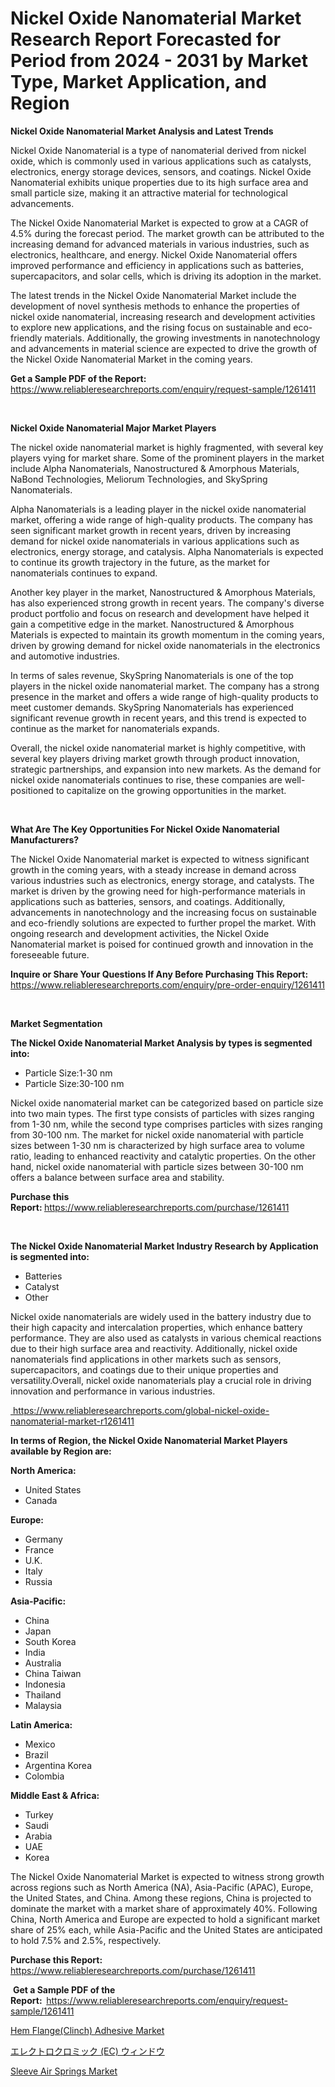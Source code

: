 <p><h1>Nickel Oxide Nanomaterial Market Research Report Forecasted for Period from 2024 -  2031 by Market Type, Market Application, and Region</h1></p><p><strong>Nickel Oxide Nanomaterial Market Analysis and Latest Trends</strong></p>
<p><p>Nickel Oxide Nanomaterial is a type of nanomaterial derived from nickel oxide, which is commonly used in various applications such as catalysts, electronics, energy storage devices, sensors, and coatings. Nickel Oxide Nanomaterial exhibits unique properties due to its high surface area and small particle size, making it an attractive material for technological advancements.</p><p>The Nickel Oxide Nanomaterial Market is expected to grow at a CAGR of 4.5% during the forecast period. The market growth can be attributed to the increasing demand for advanced materials in various industries, such as electronics, healthcare, and energy. Nickel Oxide Nanomaterial offers improved performance and efficiency in applications such as batteries, supercapacitors, and solar cells, which is driving its adoption in the market.</p><p>The latest trends in the Nickel Oxide Nanomaterial Market include the development of novel synthesis methods to enhance the properties of nickel oxide nanomaterial, increasing research and development activities to explore new applications, and the rising focus on sustainable and eco-friendly materials. Additionally, the growing investments in nanotechnology and advancements in material science are expected to drive the growth of the Nickel Oxide Nanomaterial Market in the coming years.</p></p>
<p><strong>Get a Sample PDF of the Report:&nbsp;</strong> <a href="https://www.reliableresearchreports.com/enquiry/request-sample/1261411">https://www.reliableresearchreports.com/enquiry/request-sample/1261411</a></p>
<p>&nbsp;</p>
<p><strong>Nickel Oxide Nanomaterial Major Market Players</strong></p>
<p><p>The nickel oxide nanomaterial market is highly fragmented, with several key players vying for market share. Some of the prominent players in the market include Alpha Nanomaterials, Nanostructured & Amorphous Materials, NaBond Technologies, Meliorum Technologies, and SkySpring Nanomaterials.</p><p>Alpha Nanomaterials is a leading player in the nickel oxide nanomaterial market, offering a wide range of high-quality products. The company has seen significant market growth in recent years, driven by increasing demand for nickel oxide nanomaterials in various applications such as electronics, energy storage, and catalysis. Alpha Nanomaterials is expected to continue its growth trajectory in the future, as the market for nanomaterials continues to expand.</p><p>Another key player in the market, Nanostructured & Amorphous Materials, has also experienced strong growth in recent years. The company's diverse product portfolio and focus on research and development have helped it gain a competitive edge in the market. Nanostructured & Amorphous Materials is expected to maintain its growth momentum in the coming years, driven by growing demand for nickel oxide nanomaterials in the electronics and automotive industries.</p><p>In terms of sales revenue, SkySpring Nanomaterials is one of the top players in the nickel oxide nanomaterial market. The company has a strong presence in the market and offers a wide range of high-quality products to meet customer demands. SkySpring Nanomaterials has experienced significant revenue growth in recent years, and this trend is expected to continue as the market for nanomaterials expands.</p><p>Overall, the nickel oxide nanomaterial market is highly competitive, with several key players driving market growth through product innovation, strategic partnerships, and expansion into new markets. As the demand for nickel oxide nanomaterials continues to rise, these companies are well-positioned to capitalize on the growing opportunities in the market.</p></p>
<p>&nbsp;</p>
<p><strong>What Are The Key Opportunities For Nickel Oxide Nanomaterial Manufacturers?</strong></p>
<p><p>The Nickel Oxide Nanomaterial market is expected to witness significant growth in the coming years, with a steady increase in demand across various industries such as electronics, energy storage, and catalysts. The market is driven by the growing need for high-performance materials in applications such as batteries, sensors, and coatings. Additionally, advancements in nanotechnology and the increasing focus on sustainable and eco-friendly solutions are expected to further propel the market. With ongoing research and development activities, the Nickel Oxide Nanomaterial market is poised for continued growth and innovation in the foreseeable future.</p></p>
<p><strong>Inquire or Share Your Questions If Any Before Purchasing This Report:</strong> <a href="https://www.reliableresearchreports.com/enquiry/pre-order-enquiry/1261411">https://www.reliableresearchreports.com/enquiry/pre-order-enquiry/1261411</a></p>
<p>&nbsp;</p>
<p><strong>Market Segmentation</strong></p>
<p><strong>The Nickel Oxide Nanomaterial Market Analysis by types is segmented into:</strong></p>
<p><ul><li>Particle Size:1-30 nm</li><li>Particle Size:30-100 nm</li></ul></p>
<p><p>Nickel oxide nanomaterial market can be categorized based on particle size into two main types. The first type consists of particles with sizes ranging from 1-30 nm, while the second type comprises particles with sizes ranging from 30-100 nm. The market for nickel oxide nanomaterial with particle sizes between 1-30 nm is characterized by high surface area to volume ratio, leading to enhanced reactivity and catalytic properties. On the other hand, nickel oxide nanomaterial with particle sizes between 30-100 nm offers a balance between surface area and stability.</p></p>
<p><strong>Purchase this Report:&nbsp;</strong><a href="https://www.reliableresearchreports.com/purchase/1261411">https://www.reliableresearchreports.com/purchase/1261411</a></p>
<p>&nbsp;</p>
<p><strong>The Nickel Oxide Nanomaterial Market Industry Research by Application is segmented into:</strong></p>
<p><ul><li>Batteries</li><li>Catalyst</li><li>Other</li></ul></p>
<p><p>Nickel oxide nanomaterials are widely used in the battery industry due to their high capacity and intercalation properties, which enhance battery performance. They are also used as catalysts in various chemical reactions due to their high surface area and reactivity. Additionally, nickel oxide nanomaterials find applications in other markets such as sensors, supercapacitors, and coatings due to their unique properties and versatility.Overall, nickel oxide nanomaterials play a crucial role in driving innovation and performance in various industries.</p></p>
<p><a href="https://www.reliableresearchreports.com/global-nickel-oxide-nanomaterial-market-r1261411">&nbsp;https://www.reliableresearchreports.com/global-nickel-oxide-nanomaterial-market-r1261411</a></p>
<p><strong>In terms of Region, the Nickel Oxide Nanomaterial Market Players available by Region are:</strong></p>
<p>
    <p> <strong> North America: </strong>
        <ul>
            <li>United States</li>
            <li>Canada</li>
        </ul>
        </p> 
    <p> <strong> Europe: </strong>
        <ul>
            <li>Germany</li>
            <li>France</li>
            <li>U.K.</li>
            <li>Italy</li>
            <li>Russia</li>
        </ul>
        </p> 
    <p> <strong> Asia-Pacific: </strong>
        <ul>
            <li>China</li>
            <li>Japan</li>
            <li>South Korea</li>
            <li>India</li>
            <li>Australia</li>
            <li>China Taiwan</li>
            <li>Indonesia</li>
            <li>Thailand</li>
            <li>Malaysia</li>
        </ul>
        </p> 
    <p> <strong> Latin America: </strong>
        <ul>
            <li>Mexico</li>
            <li>Brazil</li>
            <li>Argentina Korea</li>
            <li>Colombia</li>
        </ul>
        </p> 
    <p> <strong> Middle East & Africa: </strong>
        <ul>
            <li>Turkey</li>
            <li>Saudi</li>
            <li>Arabia</li>
            <li>UAE</li>
            <li>Korea</li>
        </ul>
    </p>
    </p>
<p><p>The Nickel Oxide Nanomaterial Market is expected to witness strong growth across regions such as North America (NA), Asia-Pacific (APAC), Europe, the United States, and China. Among these regions, China is projected to dominate the market with a market share of approximately 40%. Following China, North America and Europe are expected to hold a significant market share of 25% each, while Asia-Pacific and the United States are anticipated to hold 7.5% and 2.5%, respectively.</p></p>
<p><strong>Purchase this Report: </strong><a href="https://www.reliableresearchreports.com/purchase/1261411">https://www.reliableresearchreports.com/purchase/1261411</a></p>
<p>&nbsp;<strong>Get a Sample PDF of the Report:&nbsp;&nbsp;</strong><a href="https://www.reliableresearchreports.com/enquiry/request-sample/1261411">https://www.reliableresearchreports.com/enquiry/request-sample/1261411</a></p>
<p><strong></strong></p>
<p><p><a href="https://github.com/joannagoyvaerts/Market-Research-Report-List-3/blob/main/hem-flangeclinch-adhesive-market.md">Hem Flange(Clinch) Adhesive Market</a></p><p><a href="https://github.com/marbadji/Market-Research-Report-List-2/blob/main/3471084136899.md">エレクトロクロミック (EC) ウィンドウ</a></p><p><a href="https://view.publitas.com/reportprime-1/sleeve-air-springs-market-global-market-insights-and-sales-trends-2024-to-2031/">Sleeve Air Springs Market</a></p></p>